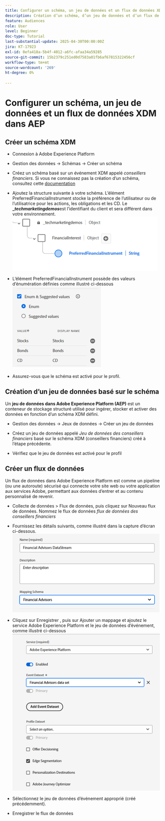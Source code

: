 ```yaml
---
title: Configurer un schéma, un jeu de données et un flux de données XDM dans AEP
description: Création d’un schéma, d’un jeu de données et d’un flux de données XDM
feature: Audiences
role: User
level: Beginner
doc-type: Tutorial
last-substantial-update: 2025-04-30T00:00:00Z
jira: KT-17923
exl-id: 0efa418a-5b4f-4012-a6fc-afaa34a59285
source-git-commit: 15b2379c251ed0d7583a01fb6af67815322456cf
workflow-type: tm+mt
source-wordcount: '269'
ht-degree: 0%

---
```


# Configurer un schéma, un jeu de données et un flux de données XDM dans AEP

## Créer un schéma XDM

* Connexion à Adobe Experience Platform
* Gestion des données -> Schémas -> Créer un schéma

* Créez un schéma basé sur un événement XDM appelé _conseillers financiers_. Si vous ne connaissez pas la création d’un schéma, consultez cette [documentation](https://experienceleague.adobe.com/en/docs/experience-platform/xdm/tutorials/create-schema-ui)

* Ajoutez la structure suivante à votre schéma. L’élément PreferredFinancialInstrument stocke la préférence de l’utilisateur ou de l’utilisatrice pour les actions, les obligations et les CD. Le **__techmarketingdemos_**&#x200B;est l’identifiant du client et sera différent dans votre environnement.
  ![xdm-schema](assets/xdm-schema.png)

* L’élément PreferredFinancialInstrument possède des valeurs d’énumération définies comme illustré ci-dessous
  ![enum-values](assets/enum-values.png)

* Assurez-vous que le schéma est activé pour le profil.

## Création d’un jeu de données basé sur le schéma

Un **jeu de données dans Adobe Experience Platform (AEP)** est un conteneur de stockage structuré utilisé pour ingérer, stocker et activer des données en fonction d’un schéma XDM défini.


* Gestion des données -> Jeux de données -> Créer un jeu de données
* Créez un jeu de données appelé _Jeu de données des conseillers financiers_ basé sur le schéma XDM (conseillers financiers) créé à l’étape précédente.

* Vérifiez que le jeu de données est activé pour le profil

## Créer un flux de données

Un flux de données dans Adobe Experience Platform est comme un pipeline (ou une autoroute) sécurisé qui connecte votre site web ou votre application aux services Adobe, permettant aux données d’entrer et au contenu personnalisé de revenir.

* Collecte de données > Flux de données, puis cliquez sur Nouveau flux de données. Nommez le flux de données _flux de données des conseillers financiers_

* Fournissez les détails suivants, comme illustré dans la capture d’écran ci-dessous.
  ![flux de données](assets/datastream.png)
* Cliquez sur Enregistrer , puis sur Ajouter un mappage et ajoutez le service Adobe Experience Platform et le jeu de données d’événement, comme illustré ci-dessous
  ![datastream-mapping](assets/datastream-service.png)

* Sélectionnez le jeu de données d’événement approprié (créé précédemment).

* Enregistrer le flux de données

